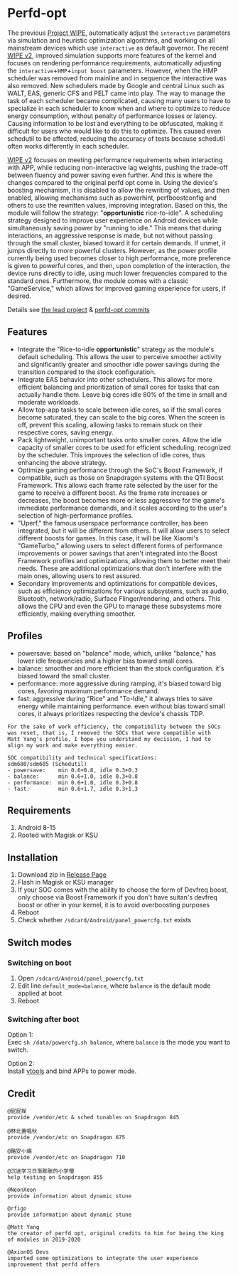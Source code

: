 # Perfd-opt

The previous [Project WIPE](https://github.com/yc9559/cpufreq-interactive-opt), automatically adjust the `interactive` parameters via simulation and heuristic optimization algorithms, and working on all mainstream devices which use `interactive` as default governor. The recent [WIPE v2](https://github.com/yc9559/wipe-v2), improved simulation supports more features of the kernel and focuses on rendering performance requirements, automatically adjusting the `interactive`+`HMP`+`input boost` parameters. However, when the HMP scheduler was removed from mainline and in sequence the interactive was also removed. New schedulers made by Google and central Linux such as WALT, EAS, generic CFS and PELT came into play. The way to manage the task of each scheduler became complicated, causing many users to have to specialize in each scheduler to know when and where to optimize to reduce energy consumption, without penalty of performance losses or latency. Causing information to be lost and everything to be obfuscated, making it difficult for users who would like to do this to optimize. This caused even schedutil to be affected, reducing the accuracy of tests because schedutil often works differently in each scheduler.

[WIPE v2](https://github.com/yc9559/wipe-v2) focuses on meeting performance requirements when interacting with APP, while reducing non-interactive lag weights, pushing the trade-off between fluency and power saving even further. And this is where the changes compared to the original perfd ​​opt come in. Using the device's boosting mechanism, it is disabled to allow the rewriting of values, and then enabled, allowing mechanisms such as powerhint, perfboostconfig and others to use the rewritten values, improving integration. Based on this, the module will follow the strategy: "**opportunistic** rice-to-idle". A scheduling strategy designed to improve user experience on Android devices while simultaneously saving power by "running to idle." This means that during interactions, an aggressive response is made, but not without passing through the small cluster, biased toward it for certain demands. If unmet, it jumps directly to more powerful clusters. However, as the power profile currently being used becomes closer to high performance, more preference is given to powerful cores, and then, upon completion of the interaction, the device runs directly to idle, using much lower frequencies compared to the standard ones. Furthermore, the module comes with a classic "GameService," which allows for improved gaming experience for users, if desired.

Details see [the lead project](https://github.com/yc9559/sdm855-tune/commits/master) & [perfd-opt commits](https://github.com/yc9559/perfd-opt/commits/master)    

## Features

- Integrate the "Rice-to-idle **opportunistic**" strategy as the module's default scheduling. This allows the user to perceive smoother activity and significantly greater and smoother idle power savings during the transition compared to the stock configuration.
- Integrate EAS behavior into other schedulers. This allows for more efficient balancing and prioritization of small cores for tasks that can actually handle them. Leave big cores idle 80% of the time in small and moderate workloads.
- Allow top-app tasks to scale between idle cores, so if the small cores become saturated, they can scale to the big cores. When the screen is off, prevent this scaling, allowing tasks to remain stuck on their respective cores, saving energy. 
- Pack lightweight, unimportant tasks onto smaller cores. Allow the idle capacity of smaller cores to be used for efficient scheduling, recognized by the scheduler. This improves the selection of idle cores, thus enhancing the above strategy.
- Optimize gaming performance through the SoC's Boost Framework, if compatible, such as those on Snapdragon systems with the QTI Boost Framework. This allows each frame rate selected by the user for the game to receive a different boost. As the frame rate increases or decreases, the boost becomes more or less aggressive for the game's immediate performance demands, and it scales according to the user's selection of high-performance profiles.
- "Uperf," the famous userspace performance controller, has been integrated, but it will be different from others. It will allow users to select different boosts for games. In this case, it will be like Xiaomi's "GameTurbo," allowing users to select different forms of performance improvements or power savings that aren't integrated into the Boost Framework profiles and optimizations, allowing them to better meet their needs. These are additional optimizations that don't interfere with the main ones, allowing users to rest assured.
- Secondary improvements and optimizations for compatible devices, such as efficiency optimizations for various subsystems, such as audio, Bluetooth, network/radio, Surface Flinger/rendering, and others. This allows the CPU and even the GPU to manage these subsystems more efficiently, making everything smoother.

## Profiles

- powersave: based on "balance" mode, which, unlike "balance," has lower idle frequencies and a higher bias toward small cores.
- balance: smoother and more efficient than the stock configuration. it's biased toward the small cluster.
- performance: more aggressive during ramping, it's biased toward big cores, favoring maximum performance demand.
- fast: aggressive during "Rice" and "To-Idle," it always tries to save energy while maintaining performance. even without bias toward small cores, it always prioritizes respecting the device's chassis TDP.

```plain
For the sake of work efficiency, the compatibility between the SOCs 
was reset, that is, I removed the SOCs that were compatible with
Matt Yang's profile. I hope you understand my decision, I had to 
align my work and make everything easier.

SOC compatibility and technical specifications:
sdm680/sdm685 (Schedutil)
- powersave:    min 0.6+0.8, idle 0.3+0.3
- balance:      min 0.6+1.0, idle 0.3+0.8
- performance:  min 0.6+1.0, idle 0.3+0.8
- fast:         min 0.6+1.7, idle 0.3+1.3
```

## Requirements

1. Android 8-15
2. Rooted with Magisk or KSU

## Installation

1. Download zip in [Release Page](https://github.com/yc9559/perfd-opt/releases)
2. Flash in Magisk or KSU manager
3. If your SOC comes with the ability to choose the form of Devfreq boost, only choose via Boost Framework if you don't have suitan's devfreq boost or other in your kernel, it is to avoid overboosting purposes
4. Reboot
5. Check whether `/sdcard/Android/panel_powercfg.txt` exists

## Switch modes

### Switching on boot

1. Open `/sdcard/Android/panel_powercfg.txt`
2. Edit line `default_mode=balance`, where `balance` is the default mode applied at boot
3. Reboot

### Switching after boot

Option 1:  
Exec `sh /data/powercfg.sh balance`, where `balance` is the mode you want to switch.  

Option 2:  
Install [vtools](https://www.coolapk.com/apk/com.omarea.vtools) and bind APPs to power mode.  

## Credit

```plain
@屁屁痒
provide /vendor/etc & sched tunables on Snapdragon 845

@林北蓋唱秋
provide /vendor/etc on Snapdragon 675

@酪安小煸
provide /vendor/etc on Snapdragon 710

@沉迷学习日渐膨胀的小学僧
help testing on Snapdragon 855

@NeonXeon
provide information about dynamic stune

@rfigo
provide information about dynamic stune

@Matt Yang
the creator of perfd ​​opt, original credits to him for being the king of modules in 2019-2020

@AxionOS Devs
imported some optimizations to integrate the user experience improvement that perfd ​​offers
```
